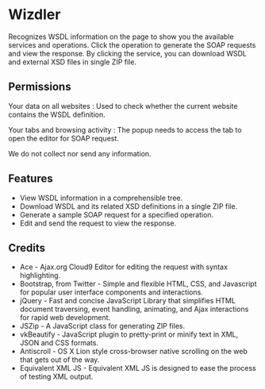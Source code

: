# Wizdler

Recognizes WSDL information on the page to show you the available services and
operations. Click the operation to generate the SOAP requests and view
the response. By clicking the service, you can download WSDL and external XSD
files in single ZIP file.

## Permissions

Your data on all websites
:	Used to check whether the current website contains the WSDL definition.

Your tabs and browsing activity
:	The popup needs to access the tab to open the editor for SOAP request.

We do not collect nor send any information.

## Features

-	View WSDL information in a comprehensible tree.
-	Download WSDL and its related XSD definitions in a single ZIP file.
-	Generate a sample SOAP request for a specified operation.
-	Edit and send the request to view the response.

## Credits

-	Ace - Ajax.org Cloud9 Editor for editing the request with syntax highlighting.
-	Bootstrap, from Twitter - Simple and flexible HTML, CSS, and Javascript for popular user interface components and interactions.
-	jQuery - Fast and concise JavaScript Library that simplifies HTML document traversing, event handling, animating, and Ajax interactions for rapid web development.
-	JSZip - A JavaScript class for generating ZIP files.
-	vkBeautify - JavaScript plugin to pretty-print or minify text in XML, JSON and CSS formats.
-	Antiscroll - OS X Lion style cross-browser native scrolling on the web that gets out of the way.
-	Equivalent XML JS - Equivalent XML JS is designed to ease the process of testing XML output.